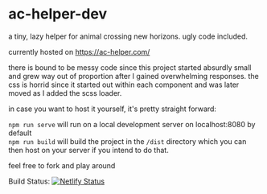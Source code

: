 # ac-helper-dev
a tiny, lazy helper for animal crossing new horizons. ugly code included.

currently hosted on https://ac-helper.com/

there is bound to be messy code since this project started absurdly small and grew way out of proportion after I gained overwhelming responses. the css is horrid since it started out within each component and was later moved as I added the scss loader.

in case you want to host it yourself, it's pretty straight forward:

`npm run serve` will run on a local development server on localhost:8080 by default
<br>
`npm run build` will build the project in the `/dist` directory which you can then host on your server if you intend to do that.

feel free to fork and play around

Build Status: [![Netlify Status](https://api.netlify.com/api/v1/badges/ab0310f7-df36-454e-96d8-3532adee6fac/deploy-status)](https://app.netlify.com/sites/ac-helper/deploys)
